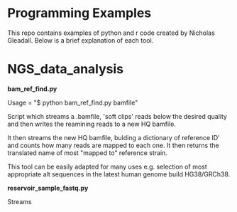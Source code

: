# Programming Examples

This repo contains examples of python and r code created by Nicholas Gleadall.
Below is a brief explanation of each tool.  

NGS_data_analysis
=================
<body>
<b>bam_ref_find.py</b><BR>

Usage = "$ python bam_ref_find.py bamfile" 

Script which streams a .bamfile, 'soft clips' reads below the
desired quality and then writes the reamining reads to a new HQ bamfile.

It then streams the new HQ bamfile, bulding a dictionary of reference ID' and
counts how many reads are mapped to each one. It then returns the translated name
of most "mapped to" reference strain.

This tool can be easily adapted for many uses e.g. selection of most appropriate alt sequences
in the latest human genome build HG38/GRCh38.

<b> reservoir_sample_fastq.py </b><BR>

Streams

</body>
